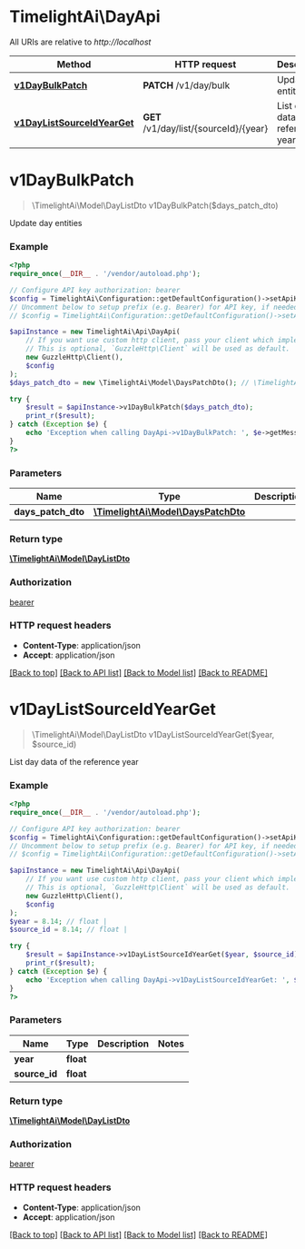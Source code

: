 # TimelightAi\DayApi

All URIs are relative to *http://localhost*

Method | HTTP request | Description
------------- | ------------- | -------------
[**v1DayBulkPatch**](DayApi.md#v1DayBulkPatch) | **PATCH** /v1/day/bulk | Update day entities
[**v1DayListSourceIdYearGet**](DayApi.md#v1DayListSourceIdYearGet) | **GET** /v1/day/list/{sourceId}/{year} | List day data of the reference year


# **v1DayBulkPatch**
> \TimelightAi\Model\DayListDto v1DayBulkPatch($days_patch_dto)

Update day entities

### Example
```php
<?php
require_once(__DIR__ . '/vendor/autoload.php');

// Configure API key authorization: bearer
$config = TimelightAi\Configuration::getDefaultConfiguration()->setApiKey('Authorization', 'YOUR_API_KEY');
// Uncomment below to setup prefix (e.g. Bearer) for API key, if needed
// $config = TimelightAi\Configuration::getDefaultConfiguration()->setApiKeyPrefix('Authorization', 'Bearer');

$apiInstance = new TimelightAi\Api\DayApi(
    // If you want use custom http client, pass your client which implements `GuzzleHttp\ClientInterface`.
    // This is optional, `GuzzleHttp\Client` will be used as default.
    new GuzzleHttp\Client(),
    $config
);
$days_patch_dto = new \TimelightAi\Model\DaysPatchDto(); // \TimelightAi\Model\DaysPatchDto | 

try {
    $result = $apiInstance->v1DayBulkPatch($days_patch_dto);
    print_r($result);
} catch (Exception $e) {
    echo 'Exception when calling DayApi->v1DayBulkPatch: ', $e->getMessage(), PHP_EOL;
}
?>
```

### Parameters

Name | Type | Description  | Notes
------------- | ------------- | ------------- | -------------
 **days_patch_dto** | [**\TimelightAi\Model\DaysPatchDto**](../Model/DaysPatchDto.md)|  |

### Return type

[**\TimelightAi\Model\DayListDto**](../Model/DayListDto.md)

### Authorization

[bearer](../../README.md#bearer)

### HTTP request headers

 - **Content-Type**: application/json
 - **Accept**: application/json

[[Back to top]](#) [[Back to API list]](../../README.md#documentation-for-api-endpoints) [[Back to Model list]](../../README.md#documentation-for-models) [[Back to README]](../../README.md)

# **v1DayListSourceIdYearGet**
> \TimelightAi\Model\DayListDto v1DayListSourceIdYearGet($year, $source_id)

List day data of the reference year

### Example
```php
<?php
require_once(__DIR__ . '/vendor/autoload.php');

// Configure API key authorization: bearer
$config = TimelightAi\Configuration::getDefaultConfiguration()->setApiKey('Authorization', 'YOUR_API_KEY');
// Uncomment below to setup prefix (e.g. Bearer) for API key, if needed
// $config = TimelightAi\Configuration::getDefaultConfiguration()->setApiKeyPrefix('Authorization', 'Bearer');

$apiInstance = new TimelightAi\Api\DayApi(
    // If you want use custom http client, pass your client which implements `GuzzleHttp\ClientInterface`.
    // This is optional, `GuzzleHttp\Client` will be used as default.
    new GuzzleHttp\Client(),
    $config
);
$year = 8.14; // float | 
$source_id = 8.14; // float | 

try {
    $result = $apiInstance->v1DayListSourceIdYearGet($year, $source_id);
    print_r($result);
} catch (Exception $e) {
    echo 'Exception when calling DayApi->v1DayListSourceIdYearGet: ', $e->getMessage(), PHP_EOL;
}
?>
```

### Parameters

Name | Type | Description  | Notes
------------- | ------------- | ------------- | -------------
 **year** | **float**|  |
 **source_id** | **float**|  |

### Return type

[**\TimelightAi\Model\DayListDto**](../Model/DayListDto.md)

### Authorization

[bearer](../../README.md#bearer)

### HTTP request headers

 - **Content-Type**: application/json
 - **Accept**: application/json

[[Back to top]](#) [[Back to API list]](../../README.md#documentation-for-api-endpoints) [[Back to Model list]](../../README.md#documentation-for-models) [[Back to README]](../../README.md)

